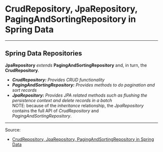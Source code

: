 #  CrudRepository, JpaRepository, PagingAndSortingRepository in Spring Data
-- -

## Spring Data Repositories  

**JpaRepository** *extends* **PagingAndSortingRepository** and, in turn, the **CrudRepository**.

- ***CrudRepository:*** *Provides CRUD functionality*  
- ***PagingAndSortingRepository:*** *Provides methods to do pagination and sort records*  
- ***JpaRepository:*** *Provides JPA related methods such as flushing the persistence context and delete records in a batch*  
            NOTE: because of the *inheritance* relationship, the *JpaRepository* contains the full API of *CrudRepository* and *PagingAndSortingRepository*.

-- - 
Source:
- [CrudRepository, JpaRepository, PagingAndSortingRepository in Spring Data](https://www.baeldung.com/spring-data-repositories)